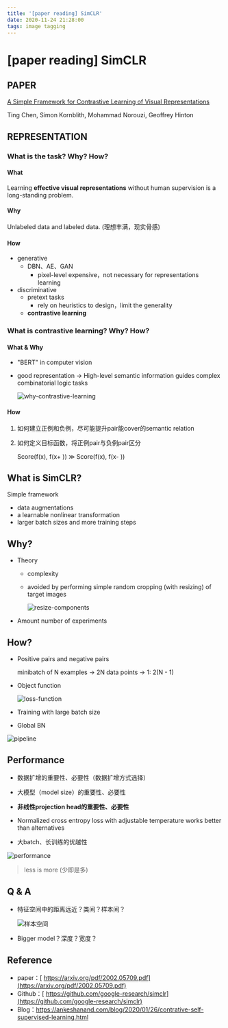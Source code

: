 ```yaml
---
title: '[paper reading] SimCLR'
date: 2020-11-24 21:28:00
tags: image tagging
---
```


# [paper reading] SimCLR

## PAPER

[A Simple Framework for Contrastive Learning of Visual Representations](https://arxiv.org/pdf/2002.05709.pdf)

Ting Chen, Simon Kornblith, Mohammad Norouzi, Geoffrey Hinton 

## REPRESENTATION

### What is the task? Why? How?

#### What

Learning **effective visual representations** without human supervision is a long-standing problem.

#### Why

Unlabeled data and labeled data. (理想丰满，现实骨感)

#### How

- generative
  - DBN、AE、GAN
    - pixel-level expensive，not necessary for representations learning
- discriminative
  - pretext tasks
    - rely on heuristics to design，limit the generality
  - **contrastive learning**

### What is contrastive learning? Why? How?

#### What & Why

- "BERT" in computer vision

- good representation -> High-level semantic information guides complex combinatorial logic tasks

  ![why-contrastive-learning](why-contrastive-learning.png)

#### How

1. 如何建立正例和负例，尽可能提升pair能cover的semantic relation

2. 如何定义目标函数，将正例pair与负例pair区分

   Score(f(x), f(x+ )) ≫ Score(f(x), f(x- ))

## What is SimCLR?

Simple framework

- data augmentations
- a learnable nonlinear transformation
- larger batch sizes and more training steps

## Why?

- Theory

  - complexity

  - avoided by performing simple random cropping (with resizing) of target images

    ![resize-components](resize-components.png)

- Amount number of experiments

## How?

- Positive pairs and negative pairs

  minibatch of N examples -> 2N data points -> 1: 2(N - 1)

- Object function

  ![loss-function](loss-function.png)

- Training with large batch size
- Global BN

![pipeline](pipeline.png)

## Performance

- 数据扩增的重要性、必要性（数据扩增方式选择）
- 大模型（model size）的重要性、必要性
- **非线性projection head的重要性、必要性**
- Normalized cross entropy loss with adjustable temperature works better than alternatives

- 大batch、长训练的优越性

![performance](performance.png)

  

> less is more (少即是多)



## Q & A

- 特征空间中的距离远近？类间？样本间？

  ![样本空间](样本空间.png)

- Bigger model？深度？宽度？

## Reference

- paper：[ https://arxiv.org/pdf/2002.05709.pdf](https://arxiv.org/pdf/2002.05709.pdf)
- Github：[ https://github.com/google-research/simclr](https://github.com/google-research/simclr)
- Blog：[https://ankeshanand.com/blog/2020/01/26/contrative-self-supervised-learning.html ](https://ankeshanand.com/blog/2020/01/26/contrative-self-supervised-learning.html)

